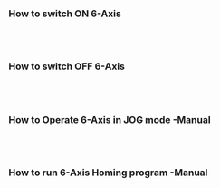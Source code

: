### How to switch ON 6-Axis

<br>
<br>

### How to switch OFF 6-Axis

<br>
<br>

### How to Operate 6-Axis in JOG mode -Manual

<br>
<br>

### How to run 6-Axis Homing program -Manual

<br>
<br>
